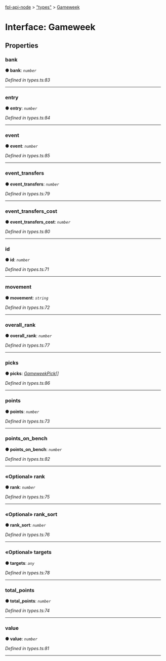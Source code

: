 [fpl-api-node](../README.md) > ["types"](../modules/_types_.md) > [Gameweek](../interfaces/_types_.gameweek.md)



# Interface: Gameweek


## Properties
<a id="bank"></a>

###  bank

**●  bank**:  *`number`* 

*Defined in types.ts:83*





___

<a id="entry"></a>

###  entry

**●  entry**:  *`number`* 

*Defined in types.ts:84*





___

<a id="event"></a>

###  event

**●  event**:  *`number`* 

*Defined in types.ts:85*





___

<a id="event_transfers"></a>

###  event_transfers

**●  event_transfers**:  *`number`* 

*Defined in types.ts:79*





___

<a id="event_transfers_cost"></a>

###  event_transfers_cost

**●  event_transfers_cost**:  *`number`* 

*Defined in types.ts:80*





___

<a id="id"></a>

###  id

**●  id**:  *`number`* 

*Defined in types.ts:71*





___

<a id="movement"></a>

###  movement

**●  movement**:  *`string`* 

*Defined in types.ts:72*





___

<a id="overall_rank"></a>

###  overall_rank

**●  overall_rank**:  *`number`* 

*Defined in types.ts:77*





___

<a id="picks"></a>

###  picks

**●  picks**:  *[GameweekPick](_types_.gameweekpick.md)[]* 

*Defined in types.ts:86*





___

<a id="points"></a>

###  points

**●  points**:  *`number`* 

*Defined in types.ts:73*





___

<a id="points_on_bench"></a>

###  points_on_bench

**●  points_on_bench**:  *`number`* 

*Defined in types.ts:82*





___

<a id="rank"></a>

### «Optional» rank

**●  rank**:  *`number`* 

*Defined in types.ts:75*





___

<a id="rank_sort"></a>

### «Optional» rank_sort

**●  rank_sort**:  *`number`* 

*Defined in types.ts:76*





___

<a id="targets"></a>

### «Optional» targets

**●  targets**:  *`any`* 

*Defined in types.ts:78*





___

<a id="total_points"></a>

###  total_points

**●  total_points**:  *`number`* 

*Defined in types.ts:74*





___

<a id="value"></a>

###  value

**●  value**:  *`number`* 

*Defined in types.ts:81*





___



